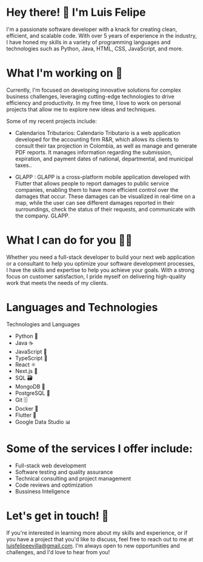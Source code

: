 # Hey there! 👋 I'm Luis Felipe
I'm a passionate software developer with a knack for creating clean, efficient, and scalable code. With over 5 years of experience in the industry, I have honed my skills in a variety of programming languages and technologies such as Python, Java, HTML, CSS, JavaScript, and more.

# What I'm working on 🔨
Currently, I'm focused on developing innovative solutions for complex business challenges, leveraging cutting-edge technologies to drive efficiency and productivity. In my free time, I love to work on personal projects that allow me to explore new ideas and techniques.

Some of my recent projects include:

* Calendarios Tributarios: Calendario Tributario is a web application developed for the accounting firm R&R, which allows its clients to consult their tax projection in Colombia, as well as manage and generate PDF reports. It manages information regarding the submission, expiration, and payment dates of national, departmental, and municipal taxes..

* GLAPP : GLAPP is a cross-platform mobile application developed with Flutter that allows people to report damages to public service companies, enabling them to have more efficient control over the damages that occur. These damages can be visualized in real-time on a map, while the user can see different damages reported in their surroundings, check the status of their requests, and communicate with the company. GLAPP.

# What I can do for you 👨‍💻
Whether you need a full-stack developer to build your next web application or a consultant to help you optimize your software development processes, I have the skills and expertise to help you achieve your goals. With a strong focus on customer satisfaction, I pride myself on delivering high-quality work that meets the needs of my clients.

# Languages and Technologies

Technologies and Languages
* Python 🐍
* Java ☕
* JavaScript 🚀
* TypeScript 🦕
* React ⚛️
* Next.js 🚀
* SQL 🗃️
* MongoDB 🍃
* PostgreSQL 🐘
* Git 🗄️
* Docker 🐳
* Flutter 🎯
* Google Data Studio 📊

# Some of the services I offer include:

* Full-stack web development
* Software testing and quality assurance
* Technical consulting and project management
* Code reviews and optimization
* Bussiness Inteligence

# Let's get in touch! 🤝

If you're interested in learning more about my skills and experience, or if you have a project that you'd like to discuss, feel free to reach out to me at luisfelipeevilla@gmail.com. I'm always open to new opportunities and challenges, and I'd love to hear from you!
